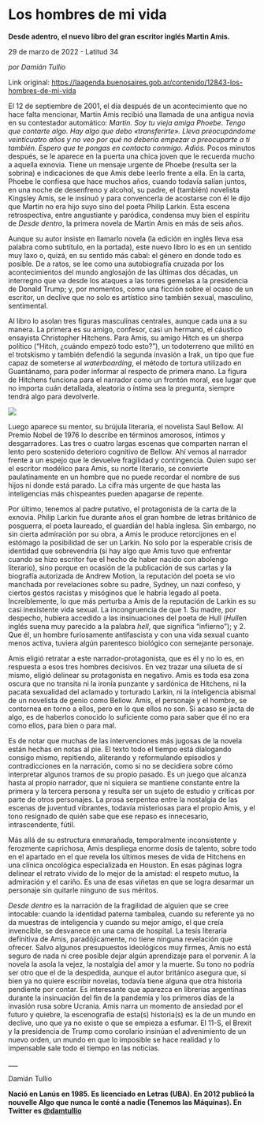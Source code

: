# Los hombres de mi vida

**Desde adentro, el nuevo libro del gran escritor inglés Martin Amis.**

29 de marzo de 2022 - Latitud 34

_por Damián Tullio_

Link original: https://laagenda.buenosaires.gob.ar/contenido/12843-los-hombres-de-mi-vida



El 12 de septiembre de 2001, el día después de un acontecimiento que no hace falta mencionar, Martin Amis recibió una llamada de una antigua novia en su contestador automático: *Martin. Soy tu vieja amiga Phoebe. Tengo que contarte algo. Hay algo que debo «transferirte». Lleva preocupándome veinticuatro años y no veo por qué no debería empezar a preocuparte a ti también. Espero que te pongas en contacto conmigo. Adiós.* Pocos minutos después, se le aparece en la puerta una chica joven que le recuerda mucho a aquella exnovia. Tiene un mensaje urgente de Phoebe (resulta ser la sobrina) e indicaciones de que Amis debe leerlo frente a ella. En la carta, Phoebe le confiesa que hace muchos años, cuando todavía salían juntos, en una noche de desenfreno y alcohol, su padre, el (también) novelista Kingsley Amis, se le insinuó y para convencerla de acostarse con él le dijo que Martin no era hijo suyo sino del poeta Philip Larkin. Esta escena retrospectiva, entre angustiante y paródica, condensa muy bien el espíritu de *Desde dentro*, la primera novela de Martin Amis en más de seis años.




Aunque su autor insiste en llamarlo novela (la edición en inglés lleva esa palabra como subtítulo, en la portada), este nuevo libro lo es en un sentido muy laxo o, quizá, en su sentido más cabal: el género en donde todo es posible. De a ratos, se lee como una autobiografía cruzada por los acontecimientos del mundo anglosajón de las últimas dos décadas, un interregno que va desde los ataques a las torres gemelas a la presidencia de Donald Trump; y, por momentos, como una ficción sobre el ocaso de un escritor, un declive que no solo es artístico sino también sexual, masculino, sentimental.




Al libro lo asolan tres figuras masculinas centrales, aunque cada una a su manera. La primera es su amigo, confesor, casi un hermano, el cáustico ensayista Christopher Hitchens. Para Amis, su amigo Hitch es un sherpa político (“Hitch, ¿cuándo empezó todo esto?”), un todoterreno que militó en el trotskismo y también defendió la segunda invasión a Irak, un tipo que fue capaz de someterse al *waterboarding*, el método de tortura utilizado en Guantánamo, para poder informar al respecto de primera mano. La figura de Hitchens funciona para el narrador como un frontón moral, ese lugar que no importa cuán detallada, aleatoria o íntima sea la pregunta, siempre tendrá algo para devolverle.




![](https://cdn.feater.me/files/images/185305/c34d3d95-dd04-4a17-ae54-849b4149cc8f.jpeg)




Luego aparece su mentor, su brújula literaria, el novelista Saul Bellow. Al Premio Nobel de 1976 lo describe en términos amorosos, íntimos y desgarradores. Las tres o cuatro largas escenas que comparten narran el lento pero sostenido deterioro cognitivo de Bellow. Ahí vemos al narrador frente a un espejo que le devuelve fragilidad y contingencia. Quien supo ser el escritor modélico para Amis, su norte literario, se convierte paulatinamente en un hombre que no puede recordar el nombre de sus hijos ni donde está parado. La cifra más urgente de que hasta las inteligencias más chispeantes pueden apagarse de repente.




Por último, tenemos al padre putativo, el protagonista de la carta de la exnovia. Philip Larkin fue durante años el gran hombre de letras británico de posguerra, el poeta laureado, el guardián del habla inglesa. Sin embargo, no sin cierta admiración por su obra, a Amis le produce retorcijones en el estómago la posibilidad de ser un Larkin. No solo por la esperable crisis de identidad que sobrevendría (si hay algo que Amis tuvo que enfrentar cuando se hizo escritor fue el hecho de haber nacido con abolengo literario), sino porque en ocasión de la publicación de sus cartas y la biografía autorizada de Andrew Motion, la reputación del poeta se vio manchada por revelaciones sobre su padre, Sydney, un nazi confeso, y ciertos gestos racistas y misóginos que le habría legado al poeta. Increíblemente, lo que más perturba a Amis de la reputación de Larkin es su casi inexistente vida sexual. La incongruencia de que 1. Su madre, por despecho, hubiera accedido a las insinuaciones del poeta de Hull (*Hull*en inglés suena muy parecido a la palabra *hell*, que significa “infierno”); y 2. Que él, un hombre furiosamente antifascista y con una vida sexual cuanto menos activa, tuviera algún parentesco biológico con semejante personaje.




Amis eligió retratar a este narrador-protagonista, que es él y no lo es, en respuesta a esos tres hombres decisivos. En vez trazar una silueta de sí mismo, eligió delinear su protagonista en negativo. Amis es toda esa zona oscura que no transita ni la ironía punzante y sardónica de Hitchens, ni la pacata sexualidad del aclamado y torturado Larkin, ni la inteligencia abismal de un novelista de genio como Bellow. Amis, el personaje y el hombre, se contornea en torno a ellos, pero en lo que ellos no son. Si acaso se jacta de algo, es de haberlos conocido lo suficiente como para saber que él no era como ellos, para bien o para mal.




Es de notar que muchas de las intervenciones más jugosas de la novela están hechas en notas al pie. El texto todo el tiempo está dialogando consigo mismo, repitiendo, aliterando y reformulando episodios y contradicciones en la narración, como si no se decidiera sobre cómo interpretar algunos tramos de su propio pasado. Es un juego que alcanza hasta al propio narrador, que ni siquiera se mantiene constante entre la primera y la tercera persona y resulta ser un sujeto de estudio y críticas por parte de otros personajes. La prosa serpentea entre la nostalgia de las escenas de juventud vibrantes, todavía misteriosas para el propio Amis, y el tono resignado de quién sabe que ese repaso es innecesario, intrascendente, fútil.




Más allá de su estructura enmarañada, temporalmente inconsistente y ferozmente caprichosa, Amis despliega enorme dosis de talento, sobre todo en el apartado en el que revela los últimos meses de vida de Hitchens en una clínica oncológica especializada en Houston. En esas páginas logra delinear el retrato vívido de lo mejor de la amistad: el respeto mutuo, la admiración y el cariño. Es una de esas viñetas en que se logra desarmar un personaje sin quitarle ninguno de sus méritos.




*Desde dentro* es la narración de la fragilidad de alguien que se cree intocable: cuando la identidad paterna tambalea, cuando su referente ya no da muestras de inteligencia y cuando su mejor amigo, el que creía invencible, se desvanece en una cama de hospital. La tesis literaria definitiva de Amis, paradójicamente, no tiene ninguna revelación que ofrecer. Salvo algunos presupuestos ideológicos muy firmes, Amis no está seguro de nada ni cree posible dejar algún aprendizaje para el porvenir. A la novela la asola la vejez, la nostalgia del amor y la muerte. Su tono no podría ser otro que el de la despedida, aunque el autor británico asegura que, si bien ya no quiere escribir novelas, todavía tiene alguna que otra historia pendiente por contar. Es interesante que aparezca en librerías argentinas durante la insinuación del fin de la pandemia y los primeros días de la invasión rusa sobre Ucrania. Amis narra un momento de ansiedad por el futuro y quiebre, la escenografía de esta(s) historia(s) es la de un mundo en declive, uno que ya no existe o que se empieza a esfumar. El 11-S, el Brexit y la presidencia de Trump como corolario insinúan el advenimiento de un nuevo orden, un mundo en que lo imposible se hace realidad y lo impensable sale todo el tiempo en las noticias.




\_\_\_




Damián Tullio




**Nació en Lanús en 1985. Es licenciado en Letras (UBA). En 2012 publicó la nouvelle Algo que nunca le conté a nadie (Tenemos las Máquinas). En Twitter es [@damtullio](h</b>ttps://twitter.com/damtullio)**


